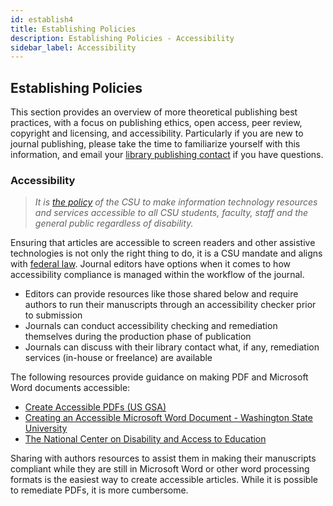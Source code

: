 ```yaml
---
id: establish4
title: Establishing Policies
description: Establishing Policies - Accessibility
sidebar_label: Accessibility
---
```


## Establishing Policies
This section provides an overview of more theoretical publishing best practices, with a focus on publishing ethics, open access, peer review, copyright and licensing, and accessibility. Particularly if you are new to journal publishing, please take the time to familiarize yourself with this information, and email your [library publishing contact](contacts.md) if you have questions.

### Accessibility
> *It is [the policy](https://calstate.policystat.com/policy/6629496/latest/) of the CSU to make information technology resources and services accessible
> to all CSU students, faculty, staff and the general public regardless of disability.*

Ensuring that articles are accessible to screen readers and other assistive technologies is not only the right thing to do, it is a CSU mandate and aligns with [federal law](https://www.section508.gov/manage/laws-and-policies). Journal editors have options when it comes to how accessibility compliance is managed within the workflow of the journal.
 - Editors can provide resources like those shared below and require authors to run their manuscripts through an accessibility checker prior to submission
 - Journals can conduct accessibility checking and remediation themselves during the production phase of publication
 - Journals can discuss with their library contact what, if any, remediation services (in-house or freelance) are available

 The following resources provide guidance on making PDF and Microsoft Word documents accessible:

 - [Create Accessible PDFs (US GSA)](https://www.section508.gov/create/pdfs)
 - [Creating an Accessible Microsoft Word Document - Washington State University](https://web.wsu.edu/creating-an-accessible-microsoft-word-document/)
 - [The National Center on Disability and Access to Education](http://ncdae.org/resources/cheatsheets/)

Sharing with authors resources to assist them in making their manuscripts compliant while they are still in Microsoft Word or other word processing formats is the easiest way to create accessible articles. While it is possible to remediate PDFs, it is more cumbersome.
